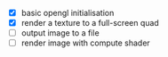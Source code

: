 * [x] basic opengl initialisation
* [x] render a texture to a full-screen quad
* [ ] output image to a file
* [ ] render image with compute shader
